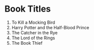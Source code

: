 # Book Titles
1. To Kill a Mocking Bird
2. Harry Potter and the Half-Blood Prince
3. The Catcher in the Rye
4. The Lord of the Rings
5. The Book Thief
